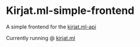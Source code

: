 # Kirjat.ml-simple-frontend
A simple frontend for the [kirjat.ml-api](https://github.com/jonnelafin/Kirjat.ml-api)

Currently running @ [kirjat.ml](https://kirjat.ml)
